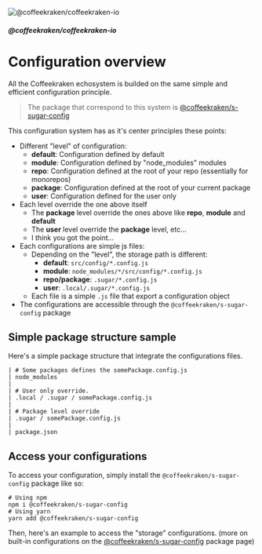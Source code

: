  <!-- 
 * @name            Overview
 * @namespace       doc.config
 * @type            Markdown
 * @platform        md
 * @status          stable
 * @menu            Documentation / Configuration           /doc/config/overview
 *
 * @since           2.0.0
 * @author    Olivier Bossel <olivier.bossel@gmail.com> (https://olivierbossel.com)
-->

<!-- image -->

![@coffeekraken/coffeekraken-io](/dist/img/doc/docHeader.jpg)

<!-- header -->

##### @coffeekraken/coffeekraken-io

# Configuration overview

All the Coffeekraken echosystem is builded on the same simple and efficient configuration principle.

> The package that correspond to this system is [@coffeekraken/s-sugar-config](https:/www.npmjs.com/package/@coffeekraken/s-sugar-config)

This configuration system has as it's center principles these points:

-   Different "level" of configuration:
    -   **default**: Configuration defined by default
    -   **module**: Configuration defined by "node_modules" modules
    -   **repo**: Configuration defined at the root of your repo (essentially for monorepos)
    -   **package**: Configuration defined at the root of your current package
    -   **user**: Configuration defined for the user only
-   Each level override the one above itself
    -   The **package** level override the ones above like **repo**, **module** and **default**
    -   The **user** level override the **package** level, etc...
    -   I think you got the point...
-   Each configurations are simple js files:
    -   Depending on the "level", the storage path is different:
        -   **default**: `src/config/*.config.js`
        -   **module**: `node_modules/*/src/config/*.config.js`
        -   **repo/package**: `.sugar/*.config.js`
        -   **user**: `.local/.sugar/*.config.js`
    -   Each file is a simple `.js` file that export a configuration object
-   The configurations are accessible through the `@coffeekraken/s-sugar-config` package

## Simple package structure sample

Here's a simple package structure that integrate the configurations files.

```shell
| # Some packages defines the somePackage.config.js
| node_modules
|
| # User only override.
| .local / .sugar / somePackage.config.js
|
| # Package level override
| .sugar / somePackage.config.js
|
| package.json
```

## Access your configurations

To access your configuration, simply install the `@coffeekraken/s-sugar-config` package like so:

```shell
# Using npm
npm i @coffeekraken/s-sugar-config
# Using yarn
yarn add @coffeekraken/s-sugar-config
```

Then, here's an example to access the "storage" configurations. (more on built-in configurations on the [@coffeekraken/s-sugar-config](https:/www.npmjs.com/package/@coffeekraken/s-sugar-config) package page)

<s-code-example>
    <template lang="js">
        // import the package
        import __SSugarConfig from '@coffeekraken/s-sugar-config';
        // access your configurations using dot pathes like:
        __SSugarConfig.get('storage.package.rootDir');
        __SSugarConfig.get('storage.src.jsDir');
        // etc...
    </template>
</s-code-example>
